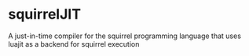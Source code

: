 # squirrelJIT
A just-in-time compiler for the squirrel programming language that uses luajit as a backend for squirrel execution
